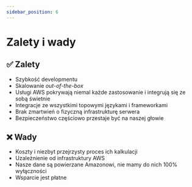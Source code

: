 ```yaml
---
sidebar_position: 6
---
```


# Zalety i wady
## ✅ Zalety
- Szybkość developmentu
- Skalowanie *out-of-the-box*
- Usługi AWS pokrywają niemal każde zastosowanie i integrują się ze sobą świetnie
- Integracje ze wszystkimi topowymi językami i frameworkami
- Brak zmartwień o fizyczną infrastrukturę serwera
- Bezpieczeństwo częściowo przestaje być na naszej głowie

## ❌ Wady
- Koszty i niezbyt przejrzysty proces ich kalkulacji
- Uzależnienie od infrastruktury AWS
- Nasze dane są powierzane Amazonowi, nie mamy do nich 100% wyłączności
- Wsparcie jest płatne